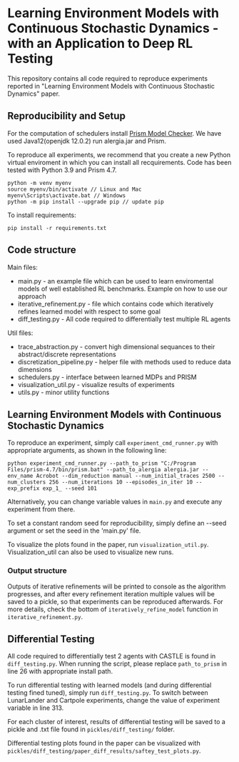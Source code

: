 # Learning Environment Models with Continuous Stochastic Dynamics - with an Application to Deep RL Testing 
This repository contains all code required to reproduce experiments reported in "Learning Environment Models with Continuous Stochastic Dynamics" paper.

## Reproducibility and Setup
For the computation of schedulers install [Prism Model Checker](https://www.prismmodelchecker.org/).
We have used Java12(openjdk 12.0.2) run alergia.jar and Prism.

To reproduce all experiments, we recommend that you create a new Python virtual enviroment in which you can install all recquirements.
Code has been tested with Python 3.9 and Prism 4.7.
```
python -m venv myenv
source myenv/bin/activate // Linux and Mac
myenv\Scripts\activate.bat // Windows
python -m pip install --upgrade pip // update pip
```
To install requirements:
```
pip install -r requirements.txt
```

## Code structure
Main files:
- main.py - an example file which can be used to learn enviromental models of well established RL benchmarks. Example on how to use our approach
- iterative_refinement.py - file which contains code which iteratively refines learned model with respect to some goal
- diff_testing.py - All code required to differentially test multiple RL agents
 
Util files:
- trace_abstraction.py - convert high dimensional sequances to their abstract/discrete representations
- discretization_pipeline.py - helper file with methods used to reduce data dimensions
- schedulers.py - interface between learned MDPs and PRISM
- visualization_util.py - visualize results of experiments
- utils.py - minor utility functions

## Learning Environment Models with Continuous Stochastic Dynamics
To reproduce an experiment, simply call `experiment_cmd_runner.py` with appropriate arguments, as shown in the following line:
```
python experiment_cmd_runner.py --path_to_prism "C:/Program Files/prism-4.7/bin/prism.bat" --path_to_alergia alergia.jar --env_name Acrobot --dim_reduction manual --num_initial_traces 2500 --num_clusters 256 --num_iterations 10 --episodes_in_iter 10 --exp_prefix exp_1_ --seed 101
```
Alternatively, you can change variable values in `main.py` and execute any experiment from there. 

To set a constant random seed for reproducibility, simply define an --seed argument or set the seed in the 'main.py' file.

To visualize the plots found in the paper, run `visualization_util.py`. Visualization_util can also be used to visualize new runs.

### Output structure
Outputs of iterative refinements will be printed to console as the algorithm progresses, and after every refinement iteration multiple values will be saved to a pickle, so that experiments can be reproduced afterwards. 
For more details, check the bottom of `iteratively_refine_model` function in `iterative_refinement.py`.

## Differential Testing
All code required to differentially test 2 agents with CASTLE is found in `diff_testing.py`.
When running the script, please replace `path_to_prism` in line 26 with appropriate install path.

To run differential testing with learned models (and during differential testing fined tuned), simply run
`diff_testing.py`. To switch between LunarLander and Cartpole experiments, change the value of experiment variable in line 313.

For each cluster of interest, results of differential testing will be saved to a pickle and .txt file found in
`pickles/diff_testing/` folder.

Differential testing plots found in the paper can be visualized with `pickles/diff_testing/paper_diff_results/saftey_test_plots.py`.